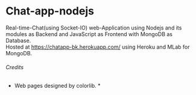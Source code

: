 # Chat-app-nodejs

Real-time-Chat(using Socket-IO) web-Application using Nodejs and its modules as Backend and JavaScript as Frontend with MongoDB as Database.  
Hosted at https://chatapp-bk.herokuapp.com/ using Heroku and MLab for MongoDB.  


###### Credits
* Web pages designed by colorlib. *
